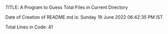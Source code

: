 TITLE: A Program to Guess Total Files in Current Directory


Date of Creation of README.md is:
Sunday 19 June 2022 06:42:35 PM IST


Total Lines in Code: 
41
